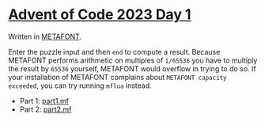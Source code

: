 # [Advent of Code 2023 Day 1](https://adventofcode.com/2023/day/1)

Written in [METAFONT](https://en.wikipedia.org/wiki/Metafont).

Enter the puzzle input and then `end` to compute a result. Because METAFONT performs arithmetic on multiples of `1/65536` you have to multiply the result by `65536` yourself, METAFONT would overflow in trying to do so. If your installation of METAFONT complains about `METAFONT capacity exceeded`, you can try running `mflua` instead.

  * Part 1: [part1.mf](part1.mf)
  * Part 2: [part2.mf](part2.mf)

